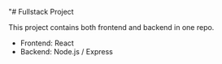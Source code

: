 "# Fullstack Project

This project contains both frontend and backend in one repo.

- Frontend: React
- Backend: Node.js / Express
